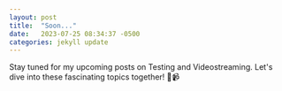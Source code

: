 ```yaml
---
layout: post
title:  "Soon..."
date:   2023-07-25 08:34:37 -0500
categories: jekyll update
---
```

Stay tuned for my upcoming posts on Testing and Videostreaming. Let's dive into these fascinating topics together! 👀📹